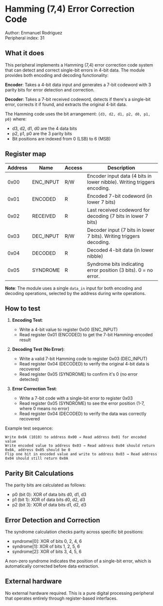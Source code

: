 <!---
This file is used to generate your project datasheet. Please fill in the information below and delete any unused
sections.
The peripheral index is the number TinyQV will use to select your peripheral. You will pick a free
slot when raising the pull request against the main TinyQV repository, and can fill this in then. You
also need to set this value as the PERIPHERAL_NUM in your test script.
You can also include images in this folder and reference them in the markdown. Each image must be less than
512 kb in size, and the combined size of all images must be less than 1 MB.
-->

# Hamming (7,4) Error Correction Code

Author: Enmanuel Rodriguez  
Peripheral index: 31

## What it does

This peripheral implements a Hamming (7,4) error correction code system that can detect and correct single-bit errors in 4-bit data. The module provides both encoding and decoding functionality:

**Encoder**: Takes a 4-bit data input and generates a 7-bit codeword with 3 parity bits for error detection and correction.

**Decoder**: Takes a 7-bit received codeword, detects if there's a single-bit error, corrects it if found, and extracts the original 4-bit data.

The Hamming code uses the bit arrangement: `{d3, d2, d1, p2, d0, p1, p0}` where:
- d3, d2, d1, d0 are the 4 data bits
- p2, p1, p0 are the 3 parity bits
- Bit positions are indexed from 0 (LSB) to 6 (MSB)

## Register map

| Address | Name | Access | Description |
|---------|-------|--------|---------------------------------------------------------------------|
| 0x00 | ENC_INPUT | R/W | Encoder input data (4 bits in lower nibble). Writing triggers encoding. |
| 0x01 | ENCODED | R | Encoded 7-bit codeword (in lower 7 bits) |
| 0x02 | RECEIVED | R | Last received codeword for decoding (7 bits in lower 7 bits) |
| 0x03 | DEC_INPUT | R/W | Decoder input (7 bits in lower 7 bits). Writing triggers decoding. |
| 0x04 | DECODED | R | Decoded 4-bit data (in lower nibble) |
| 0x05 | SYNDROME | R | Syndrome bits indicating error position (3 bits). 0 = no error. |

**Note**: The module uses a single `data_in` input for both encoding and decoding operations, selected by the address during write operations.

## How to test

1. **Encoding Test**:
   - Write a 4-bit value to register 0x00 (ENC_INPUT)
   - Read register 0x01 (ENCODED) to get the 7-bit Hamming-encoded result

2. **Decoding Test (No Error)**:
   - Write a valid 7-bit Hamming code to register 0x03 (DEC_INPUT)
   - Read register 0x04 (DECODED) to verify the original 4-bit data is recovered
   - Read register 0x05 (SYNDROME) to confirm it's 0 (no error detected)

3. **Error Correction Test**:
   - Write a 7-bit code with a single-bit error to register 0x03
   - Read register 0x05 (SYNDROME) to see the error position (1-7, where 0 means no error)
   - Read register 0x04 (DECODED) to verify the data was correctly recovered

Example test sequence:
```
Write 0x0A (1010) to address 0x00 → Read address 0x01 for encoded value
Write encoded value to address 0x03 → Read address 0x04 should return 0x0A, address 0x05 should be 0
Flip one bit in encoded value and write to address 0x03 → Read address 0x04 should still return 0x0A
```

## Parity Bit Calculations

The parity bits are calculated as follows:
- p0 (bit 0): XOR of data bits d0, d1, d3
- p1 (bit 1): XOR of data bits d0, d2, d3  
- p2 (bit 3): XOR of data bits d1, d2, d3

## Error Detection and Correction

The syndrome calculation checks parity across specific bit positions:
- syndrome[0]: XOR of bits 0, 2, 4, 6
- syndrome[1]: XOR of bits 1, 2, 5, 6
- syndrome[2]: XOR of bits 3, 4, 5, 6

A non-zero syndrome indicates the position of a single-bit error, which is automatically corrected before data extraction.

## External hardware

No external hardware required. This is a pure digital processing peripheral that operates entirely through register-based interfaces.